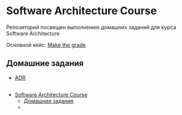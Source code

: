 # Software Architecture Course
Репозиторий посвещен выполнению домашних заданий для курса Software Architecture

Основной кейс: [Make the grade](https://nealford.com/katas/kata?id=MakeTheGrade)

## Домашние задания
- [ADR](/sa-otus-course/tasks/adr.md)
## 

- [Software Architecture Course](#software-architecture-course)
  - [Домашние задания](#домашние-задания)
  - [](#)

